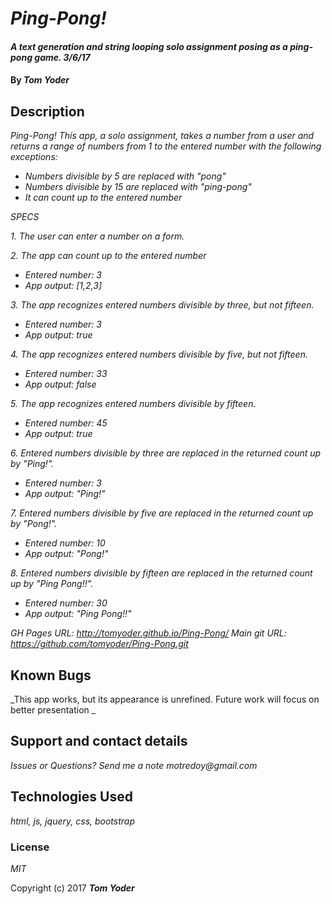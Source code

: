 # _Ping-Pong!_

#### _A text generation and string looping solo assignment posing as a ping-pong game. 3/6/17_

#### By _Tom Yoder_

## Description

_Ping-Pong!
  This app, a solo assignment, takes a number from a user and returns a range of numbers from 1 to the entered number with the following exceptions:_

* _Numbers divisible by 5 are replaced with "pong"_
* _Numbers divisible by 15 are replaced with "ping-pong"_  
* _It can count up to the entered number_

_SPECS_

_1. The user can enter a number on a form._

_2. The app can count up to the entered number_

  * _Entered number: 3_
  * _App output: [1,2,3]_

_3. The app recognizes entered numbers divisible by three, but not fifteen._

  * _Entered number: 3_
  * _App output: true_

_4. The app recognizes entered numbers divisible by five, but not fifteen._

  * _Entered number: 33_
  * _App output: false_

_5. The app recognizes entered numbers divisible by fifteen._

  * _Entered number: 45_
  * _App output: true_

_6. Entered numbers divisible by three are replaced in the returned count up by "Ping!"._

  * _Entered number: 3_
  * _App output: "Ping!"_

_7. Entered numbers divisible by five are replaced in the returned count up by "Pong!"._

  * _Entered number: 10_
  * _App output: "Pong!"_

_8. Entered numbers divisible by fifteen are replaced in the returned count up by "Ping Pong!!"._

  * _Entered number: 30_
  * _App output: "Ping Pong!!"_

  _GH Pages URL: http://tomyoder.github.io/Ping-Pong/
  Main git URL: https://github.com/tomyoder/Ping-Pong.git_


## Known Bugs

_This app works, but its appearance is unrefined. Future work will focus on better presentation _

## Support and contact details

_Issues or Questions?  Send me a note motredoy@gmail.com_

## Technologies Used

_html, js, jquery, css, bootstrap_

### License

*MIT*

Copyright (c) 2017 **_Tom Yoder_**
